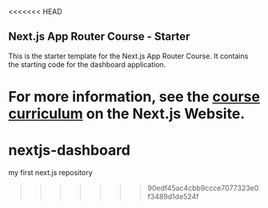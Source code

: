 <<<<<<< HEAD
## Next.js App Router Course - Starter

This is the starter template for the Next.js App Router Course. It contains the starting code for the dashboard application.

For more information, see the [course curriculum](https://nextjs.org/learn) on the Next.js Website.
=======
# nextjs-dashboard
my first next.js repository
>>>>>>> 90edf45ac4cbb9ccce7077323e0f3489d1de524f
